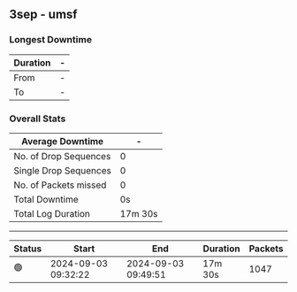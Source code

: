 
## 3sep - umsf

### Longest Downtime

Duration | -
---- | ----
From | -
To | -

### Overall Stats

Average Downtime | -
---- | ----
No. of Drop Sequences | 0
Single Drop Sequences | 0
No. of Packets missed | 0
Total Downtime | 0s
Total Log Duration | 17m 30s


---------

Status | Start | End | Duration | Packets
---- | ---- | ---- | ---- | ----
🟢 | 2024-09-03 09:32:22 | 2024-09-03 09:49:51 | 17m 30s | 1047